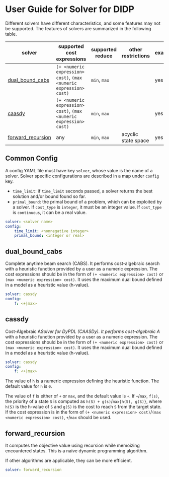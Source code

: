 # User Guide for Solver for DIDP

Different solvers have different characteristics, and some features may not be supported.
The features of solvers are summarized in the following table.

|solver|supported cost expressions|supported reduce|other restrictions|exact|anytime|
|-|-|-|-|-|-|
|[dual_bound_cabs](#caasdy)|`(+ <numeric expression> cost)`, `(max <numeric expression> cost)`|`min`, `max`||yes|yes|
|[caasdy](#caasdy)|`(+ <numeric expression> cost)`, `(max <numeric expression> cost)`|`min`, `max`||yes|no|
|[forward_recursion](#forward_recursion)|any|`min`, `max`|acyclic state space|yes|no|

## Common Config

A config YAML file must have key `solver`, whose value is the name of a solver.
Solver specific configurations are described in a map under `config` key.

- `time_limit`: if `time_limit` seconds passed, a solver returns the best solution and/or bound found so far.
- `primal_bound`: the primal bound of a problem, which can be exploited by a solver. If `cost_type` is `integer`, it must be an integer value. If `cost_type` is `continuous`, it can be a real value.

```yaml
solver: <solver name>
config:
    time_limit: <nonnegative integer>
    primal_bound: <integer or real>
```

## dual_bound_cabs

Complete anytime beam search (CABS).
It performs cost-algebraic search with a heuristic function provided by a user as a numeric expression.
The cost expressions should be in the form of `(+ <numeric expression> cost)` or `(max <numeric expression> cost)`.
It uses the maximum dual bound defined in a model as a heuristic value (h-value).

```yaml
solver: cassdy
config:
    f: <+|max>
```

## cassdy

Cost-Algebraic A*Solver for DyPDL (CAASDy).
It performs cost-algebraic A* with a heuristic function provided by a user as a numeric expression.
The cost expressions should be in the form of `(+ <numeric expression> cost)` or `(max <numeric expression> cost)`.
It uses the maximum dual bound defined in a model as a heuristic value (h-value).

```yaml
solver: cassdy
config:
    f: <+|max>
```

The value of `h` is a numeric expression defining the heuristic function.
The default value for `h` is `0`.

The value of `f` is either of `+` or `max`, and the default value is `+`.
If `+`/`max`, `f(s)`, the priority of a state `S` is computed as `h(S) + g(s)`/`max{h(S), g(S)}`, where `h(S)` is the h-value of `S` and `g(S)` is the cost to reach `S` from the target state.
If the cost expression is in the form of `(+ <numeric expression> cost)`/`(max <numeric expression> cost)`, `+`/`max` should be used.

## forward_recursion

It computes the objective value using recursion while memoizing encountered states.
This is a naive dynamic programming algorithm.

If other algorithms are applicable, they can be more efficient.

```yaml
solver: forward_recursion
```
